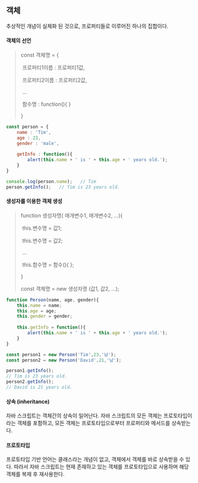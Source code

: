 ## 객체

추상적인 개념이 실체화 된 것으로, 프로퍼티들로 이루어진 하나의 집합이다.

#### 객체의 선언

> const 객체명 = {
>
> ​		프로퍼티1이름 : 프로퍼티1값,
>
> ​		프로퍼티2이름 : 프로퍼티2값,
>
> ​		...
>
> ​		함수명 : function(){ }
>
> }

````js
const person = {
    name : 'Tim',
    age : 23,
    gender : 'male',
    
    getInfo : function(){
        alert(this.name + ' is ' + this.age + ' years old.');
    }
}

console.log(person.name);	// Tim
person.getInfo();	// Tim is 23 years old.
````

#### 생성자를 이용한 객체 생성

> function 생성자명( 매개변수1, 매개변수2, ...){
>
> ​		this.변수명 = 값1;
>
> ​		this.변수명 = 값2;
>
> ​		...
>
> ​		this.함수명 = 함수(){ };
>
> }
>
> const 객체명 = new 생성자명 (값1, 값2, ...);

````js
function Person(name, age, gender){
    this.name = name;
    this.age = age;
    this.gender = gender;
    
    this.getInfo = function(){
        alert(this.name + ' is ' + this.age + ' years old.');
    }
}

const person1 = new Person('Tim',23,'남');
const person2 = new Person('David',21,'남');

person1.getInfo();
// Tim is 23 years old.
person2.getInfo();
// David is 21 years old.
````

#### 상속 (inheritance)

자바 스크립트는 객체간의 상속이 일어난다. 자바 스크립트의 모든 객체는 프로토타입이라는 객체를 포함하고, 모든 객체는 프로토타입으로부터 프로퍼티와 메서드를 상속받는다.

#### 프로토타입

프로토타입 기반 언어는 클래스라는 개념이 없고, 객체에서 객체를 바로 상속받을 수 있다. 따라서 자바 스크립트는 현재 존재하고 있는 객체를 프로토타입으로 사용하며 해당 객체를 복제 후 재사용한다.



